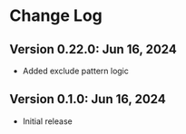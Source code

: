 # Change Log

## Version 0.22.0: Jun 16, 2024

- Added exclude pattern logic

## Version 0.1.0: Jun 16, 2024

- Initial release
